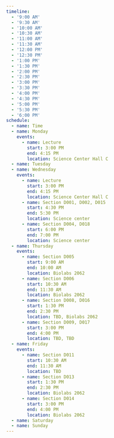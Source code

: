 ```yaml
---
timeline:
  - '9:00 AM'
  - '9:30 AM'
  - '10:00 AM'
  - '10:30 AM'
  - '11:00 AM'
  - '11:30 AM'
  - '12:00 PM'
  - '12:30 PM'
  - '1:00 PM'
  - '1:30 PM'
  - '2:00 PM'
  - '2:30 PM'
  - '3:00 PM'
  - '3:30 PM'
  - '4:00 PM'
  - '4:30 PM'
  - '5:00 PM'
  - '5:30 PM'
  - '6:00 PM'
schedule:
  - name: Time
  - name: Monday
    events:
      - name: Lecture
        start: 3:00 PM
        end: 4:15 PM
        location: Science Center Hall C
  - name: Tuesday
  - name: Wednesday
    events:
      - name: Lecture
        start: 3:00 PM
        end: 4:15 PM
        location: Science Center Hall C
      - name: Section D001, D002, D015
        start: 4:30 PM
        end: 5:30 PM
        location: Science center
      - name: Section D004, D018
        start: 6:00 PM
        end: 7:00 PM
        location: Science center
  - name: Thursday
    events:
      - name: Section D005
        start: 9:00 AM
        end: 10:00 AM
        location: Biolabs 2062
      - name: Section D006
        start: 10:30 AM
        end: 11:30 AM
        location: Biolabs 2062
      - name: Section D008, D016
        start: 1:30 PM
        end: 2:30 PM
        location: TBD, Biolabs 2062
      - name: Section D009, D017
        start: 3:00 PM
        end: 4:00 PM
        location: TBD, TBD
  - name: Friday
    events:
      - name: Section D011
        start: 10:30 AM
        end: 11:30 AM
        location: TBD
      - name: Section D013
        start: 1:30 PM
        end: 2:30 PM
        location: Biolabs 2062
      - name: Section D014
        start: 3:00 PM
        end: 4:00 PM
        location: Biolabs 2062
  - name: Saturday
  - name: Sunday
---
```

